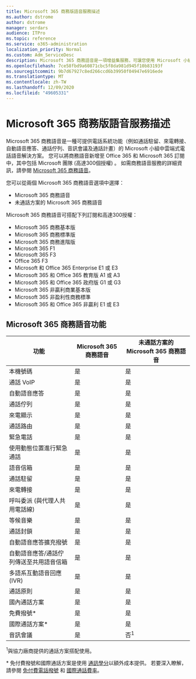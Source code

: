 ```yaml
---
title: Microsoft 365 商務版語音服務描述
ms.author: dstrome
author: dstrome
manager: serdars
audience: ITPro
ms.topic: reference
ms.service: o365-administration
localization_priority: Normal
ms.custom: Adm_ServiceDesc
description: Microsoft 365 商務語音是一項增益集服務，可讓您使用 Microsoft 小組進行電話通話。 這會結合電話系統、國內通話方案、SMS 和音訊會議。
ms.openlocfilehash: 7ce58fbd9a60871cbc5f8da981d945f10b83193f
ms.sourcegitcommit: 9b7d67927c8ed266ccd6b39950f04947e6916ede
ms.translationtype: MT
ms.contentlocale: zh-TW
ms.lasthandoff: 12/09/2020
ms.locfileid: "49605331"
---
```

# <a name="microsoft-365-business-voice-service-description"></a>Microsoft 365 商務版語音服務描述

Microsoft 365 商務語音是一種可提供電話系統功能（例如通話駐留、來電轉接、自動語音應答、通話佇列、音訊會議及通話計畫）的 Microsoft 小組中雲端式電話語音解決方案。 您可以將商務語音新增至 Office 365 和 Microsoft 365 訂閱中，其中包括 Microsoft 團隊 (高達300個授權) 。 如需商務語音服務的詳細資訊，請參閱 [Microsoft 365 商務語音](https://docs.microsoft.com/MicrosoftTeams/business-voice/whats-business-voice)。

您可以從兩個 Microsoft 365 商務語音選項中選擇：

- Microsoft 365 商務語音
- 未通話方案的 Microsoft 365 商務語音

Microsoft 365 商務語音可搭配下列訂閱和高達300授權：

- Microsoft 365 商務基本版
- Microsoft 365 商務標準版
- Microsoft 365 商務進階版
- Microsoft 365 F1
- Microsoft 365 F3
- Office 365 F3
- Microsoft 和 Office 365 Enterprise E1 或 E3
- Microsoft 365 和 Office 365 教育版 A1 或 A3
- Microsoft 365 和 Office 365 政府版 G1 或 G3
- Microsoft 365 非贏利商業基本版
- Microsoft 365 非盈利性商務標準
- Microsoft 365 和 Office 365 非贏利 E1 或 E3

## <a name="microsoft-365-business-voice-features"></a>Microsoft 365 商務語音功能

| **功能**                                            | **Microsoft 365 商務語音** | **未通話方案的 Microsoft 365 商務語音** |
|--------------------------------------------------------|----------------------------------|-------------------------------------------------------|
| 本機號碼                                          | 是                              | 是                                                   |
| 通話 VoIP                                           | 是                              | 是                                                   |
| 自動語音應答                                        | 是                              | 是                                                   |
| 通話佇列                                             | 是                              | 是                                                   |
| 來電顯示                                              | 是                              | 是                                                   |
| 通話路由                                           | 是                              | 是                                                   |
| 緊急電話                                      | 是                              | 是                                                   |
| 使用動態位置進行緊急通話                | 是                              | 是                                                   |
| 語音信箱                                             | 是                              | 是                                                   |
| 通話駐留                                              | 是                              | 是                                                   |
| 來電轉接                                        | 是                              | 是                                                   |
| 呼叫委派 (與代理人共用電話線)    | 是                              | 是                                                   |
| 等候音樂                                          | 是                              | 是                                                   |
| 通話封鎖                                             | 是                              | 是                                                   |
| 自動語音應答擴充撥號                       | 是                              | 是                                                   |
| 自動語音應答/通話佇列傳送至共用語音信箱 | 是                              | 是                                                   |
| 多語系互動語音回應 (IVR)           | 是                              | 是                                                   |
| 通話原則                                         | 是                              | 是                                                   |
| 國內通話方案                                  | 是                              | 是                                                    |
| 免費撥號\*                                    | 是                              | 是                                                    |
| 國際通話方案\*                           | 是                              | 是                                                    |
| 音訊會議                                     | 是                              | 否<sup>1</sup>                                                   |

<sup>1</sup>與協力廠商提供的通話方案搭配使用。

\* 免付費撥號和國際通話方案是使用 [通訊學分](https://docs.microsoft.com/microsoftteams/what-are-communications-credits)以額外成本提供。 若要深入瞭解，請參閱 [免付費電話撥號](https://docs.microsoft.com/microsoftteams/toll-free-dialing-limitations-and-restrictions) 和 [國際通話費率](https://www.microsoft.com/microsoft-365/microsoft-teams/voice-calling?rtc=1#ow-download-rates)。
